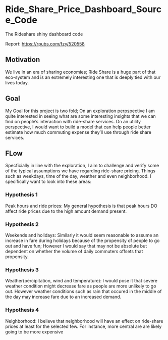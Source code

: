 # Ride_Share_Price_Dashboard_Source_Code
The Rideshare shiny dashboard code

Report: https://rpubs.com/fzy/520558

## Motivation
We live in an era of sharing economies; Ride Share is a huge part of that eco-system and is an extremely interesting one that is deeply tied with our lives today.

## Goal
My Goal for this project is two fold; On an exploration perpspective I am quite interested in seeing what are some interesting insights that we can find on people’s interaction with ride-share services. On an utility perspective, I would want to build a model that can help people better estimate how much commuting expense they’ll use through ride share services.

## FLow
Specficially in line with the exploration, I aim to challenge and verify some of the typical assumptions we have regarding ride-share pricing. Things such as weekdays, time of the day, weather and even neighborhood. I specifically want to look into these areas:

### Hypothesis 1
Peak hours and ride prices: My general hypothesis is that peak hours DO affect ride prices due to the high amount demand present.

### Hypothesis 2
Weekends and holidays: Similarly it would seem reasonable to assume an increase in fare during holidays because of the propensity of people to go out and have fun; However I would say that may not be absolute but dependent on whether the volume of daily commuters offsets that propensity.

### Hypothesis 3
Weather(percipitation, wind and temperature): I would pose it that severe weather condition might decrease fare as people are more unlikely to go out. However weather conditions such as rain that occured in the middle of the day may increase fare due to an increased demand.

### Hypothesis 4
Neighborhood: I believe that neighborhood will have an effect on ride-share prices at least for the selected few. For instance, more central are are likely going to be more expensive

